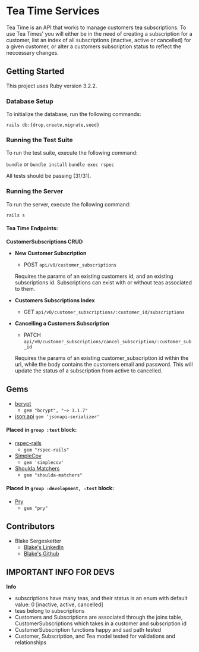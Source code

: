 # Tea Time Services 

Tea Time is an API that works to manage customers tea subscriptions. To use Tea Times' you will either be in the need of creating a subscription for a customer, list an index of all subscriptions (inactive, active or cancelled) for a given customer, or alter a customers subscription status to reflect the neccessary changes. 


## Getting Started

This project uses Ruby version 3.2.2.

### Database Setup

To initialize the database, run the following commands:

`rails db:{drop,create,migrate,seed}`

### Running the Test Suite

To run the test suite, execute the following command:

`bundle` or `bundle install`
`bundle exec rspec`

All tests should be passing (31/31). 

### Running the Server

To run the server, execute the following command:

`rails s`

#### Tea Time Endpoints:

**CustomerSubscriptions CRUD**

- **New Customer Subscription**
    
    - POST `api/v0/customer_subscriptions`
    
    Requires the params of an existing customers id, and an existing subscriptions id. Subscriptions can exist with or without teas associated to them. 

- **Customers Subscriptions Index**
    
    - GET `api/v0/customer_subscriptions/:customer_id/subscriptions`

- **Cancelling a Customers Subscription**
    
    - PATCH `api/v0/customer_subscriptions/cancel_subscription/:customer_sub_id`
    
    Requires the params of an existing customer_subscription id within the url, while the body contains the customers email and password. This will update the status of a subscription from active to cancelled. 

## Gems 

- [bcrypt](https://github.com/dcodeIO/bcrypt.js/blob/master/README.md)
    - `gem "bcrypt", "~> 3.1.7"`
- [json:api](https://jsonapi.org/)
    `gem 'jsonapi-serializer'`

#### Placed in `group :test` block:

- [rspec-rails](https://github.com/rspec/rspec-rails)
    - `gem "rspec-rails"`
- [SimpleCov](https://github.com/simplecov-ruby/simplecov)
    - `gem 'simplecov'`
- [Shoulda Matchers](https://github.com/thoughtbot/shoulda-matchers)
    - `gem "shoulda-matchers"`

#### Placed in `group :development, :test` block:

- [Pry](https://github.com/pry/pry)
    - `gem "pry"`

## Contributors

* Blake Sergesketter
    * [Blake's LinkedIn](https://www.linkedin.com/in/b-sergesketter/)
    * [Blake's Github](https://github.com/bserge13)

## IMPORTANT INFO FOR DEVS

**Info**
- subscriptions have many teas, and their status is an enum with default value: 0 [inactive, active, cancelled] 
- teas belong to subscriptions
- Customers and Subscriptions are associated through the joins table, CustomerSubscriptions which takes in a customer and subscription id
- CustomerSubscription functions happy and sad path tested
- Customer, Subscription, and Tea model tested for validations and relationships  
